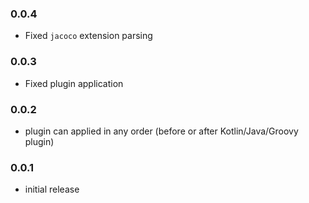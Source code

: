 ### 0.0.4
- Fixed `jacoco` extension parsing

### 0.0.3
- Fixed plugin application

### 0.0.2
- plugin can applied in any order (before or after Kotlin/Java/Groovy plugin)

### 0.0.1
- initial release